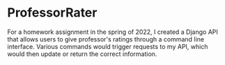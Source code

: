# ProfessorRater

For a homework assignment in the spring of 2022, I created a Django API that allows users to give professor's ratings through a command line interface.
Various commands would trigger requests to my API, which would then update or return the correct information.
